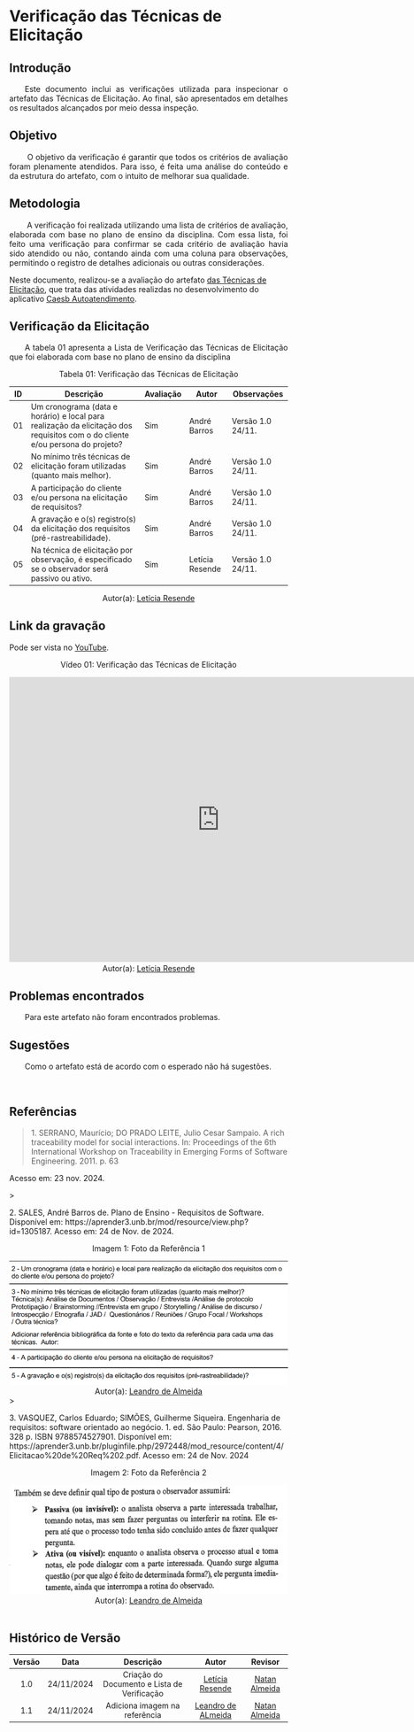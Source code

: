 #  Verificação das Técnicas de Elicitação

## Introdução
<p align="justify">
&emsp;&emsp;Este documento inclui as verificações utilizada para inspecionar o artefato das Técnicas de Elicitação. Ao final, são apresentados em detalhes os resultados alcançados por meio dessa inspeção.
</p>

## Objetivo
<p align="justify">
&emsp;&emsp; O objetivo da verificação é garantir que todos os critérios de avaliação foram plenamente atendidos. Para isso, é feita uma análise do conteúdo e da estrutura do artefato, com o intuito de melhorar sua qualidade.
</p>

## Metodologia
<p align="justify">
&emsp;&emsp; A verificação foi realizada utilizando uma lista de critérios de avaliação, elaborada com base no plano de ensino da disciplina. Com essa lista, foi feito uma verificação para confirmar se cada critério de avaliação havia sido atendido ou não, contando ainda com uma coluna para observações, permitindo o registro de detalhes adicionais ou outras considerações.

Neste documento, realizou-se a avaliação do artefato <a href="http://127.0.0.1:8000/elicitacao/tecnicas/introspeccao/">das Técnicas de Elicitação</a>, que trata das atividades realizdas no desenvolvimento do aplicativo <a href="https://github.com/Requisitos-de-Software/2024.2-CAESB-Autoatendimento">Caesb Autoatendimento</a>.
</p>


## Verificação da Elicitação
<p align="justify">
&emsp;&emsp;A tabela 01 apresenta a Lista de Verificação das Técnicas de Elicitação que foi elaborada com base no plano de ensino da disciplina
</p>

<center>Tabela 01: Verificação das Técnicas de Elicitação</center>

| **ID** | **Descrição**  | **Avaliação** | **Autor** |**Observações**    |
|--------|----------------|---------------|--|------------------|
| 01     |Um cronograma (data e horário) e local para realização da elicitação dos requisitos com o do cliente e/ou persona do projeto?  | Sim | André Barros    | Versão 1.0  24/11.       |
| 02     | No mínimo três técnicas de elicitação foram utilizadas (quanto mais melhor).    | Sim  |   André Barros      | Versão 1.0  24/11.          |
| 03     | A participação do cliente e/ou persona na elicitação de requisitos?  | Sim  | André Barros        | Versão 1.0  24/11.   |
| 04     | A gravação e o(s) registro(s) da elicitação dos requisitos  (pré-rastreabilidade).  | Sim |     André Barros     | Versão 1.0  24/11.   |
| 05     | Na técnica de elicitação por observação, é especificado se o observador será passivo ou ativo. | Sim  | Letícia Resende |      Versão 1.0  24/11.      |  



<center>
 Autor(a): <a href="https://github.com/LeticiaResende23" target = "_blank">Letícia Resende</a></h6>
</center>

## Link da gravação
Pode ser vista no [YouTube](https://youtu.be/O9MRW3hXTO4).</p>

<center>
    <p>Vídeo 01: Verificação das Técnicas de Elicitação</p>
    <iframe width="760" height="515" src="https://www.youtube.com/embed/qVd9Do9QgOs?si=c9dCDSAk8S-h6gn-" title="YouTube video player" frameborder="0" allow="accelerometer; autoplay; clipboard-write; encrypted-media; gyroscope; picture-in-picture; web-share" referrerpolicy="strict-origin-when-cross-origin" allowfullscreen></iframe>
    Autor(a): <a href="https://github.com/LeticiaResende23" target = "_blank">Letícia Resende</a></h6>
</center>

## Problemas encontrados
<p align="justify">&emsp;&emsp;Para este artefato não foram encontrados problemas.</p>


## Sugestões
<p align="justify">&emsp;&emsp;Como o artefato está de acordo com o esperado não há sugestões.</p>

<br>

## Referências

> <p id="1">1. SERRANO, Maurício; DO PRADO LEITE, Julio Cesar Sampaio. A rich traceability model for social interactions. In: Proceedings of the 6th International Workshop on Traceability in Emerging Forms of Software Engineering. 2011. p. 63
   Acesso em: 23 nov. 2024.
</p>
 > <p id="2">2. SALES, André Barros de. Plano de Ensino - Requisitos de Software. Disponível em: https://aprender3.unb.br/mod/resource/view.php?id=1305187. Acesso em: 24 de Nov. de 2024.<center><figcaption>Imagem 1: Foto da Referência 1</figcaption></center>
 </p><img src = "https://github.com/Requisitos-de-Software/2024.2-CAESB-Autoatendimento/blob/main/docs/assets/tec_eli_ref.png?raw=true"></img><center>Autor(a): <a href="https://github.com/leomitx10" target = "_blank">Leandro de Almeida</a></h6></center>
> <p>3. VASQUEZ, Carlos Eduardo; SIMÕES, Guilherme Siqueira. Engenharia de requisitos: software orientado ao negócio. 1. ed. São Paulo: Pearson, 2016. 328 p. ISBN 9788574527901. Disponível em: https://aprender3.unb.br/pluginfile.php/2972448/mod_resource/content/4/Elicitacao%20de%20Req%202.pdf. Acesso em: 24 de Nov. 2024</p>
<center><figcaption>Imagem 2: Foto da Referência 2</figcaption></center>
 </p><img src = "https://github.com/Requisitos-de-Software/2024.2-CAESB-Autoatendimento/blob/main/docs/assets/tec_elic_ref.png?raw=true"></img><center>Autor(a): <a href="https://github.com/leomitx10" target = "_blank">Leandro de Almeida</a></h6></center>

<br>

## Histórico de Versão

| Versão |    Data    |      Descrição       |  Autor  | Revisor |
| :----: | :--------: | :------------------: | :-----: | :-----: |
|  1.0   | 24/11/2024 | Criação do Documento e Lista de Verificação | [Letícia Resende](https://github.com/LeticiaResende23) | [Natan Almeida](https://github.com/natanalmeida03) |
|  1.1   | 24/11/2024 | Adiciona imagem na referência | [Leandro de ALmeida](https://github.com/leomitx10) | [Natan Almeida](https://github.com/natanalmeida03) |




